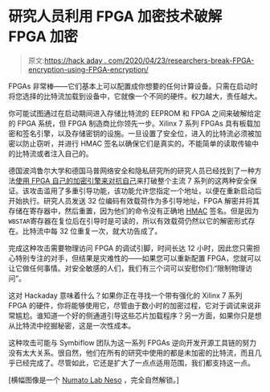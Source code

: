 # 研究人员利用 FPGA 加密技术破解 FPGA 加密

> 原文:[https://hack aday . com/2020/04/23/researchers-break-FPGA-encryption-using-FPGA-encryption/](https://hackaday.com/2020/04/23/researchers-break-fpga-encryption-using-fpga-encryption/)

FPGAs 非常棒——它们基本上可以配置成你想要的任何计算设备。只需在启动时将您选择的比特流加载到设备中，它就像一个不同的硬件。权力越大，责任越大。

你可能试图通过在启动期间进入存储比特流的 EEPROM 和 FPGA 之间来破解给定的 FPGA 系统，但 FPGA 制造商比你领先一步。Xilinx 7 系列 FPGAs 具有板载加密和签名引擎，以及存储密钥的设施。一旦设置了安全位，进入的比特流必须被加密以防止窃听，并进行 HMAC 签名以确保它们是真实的。不能简单的读取传输中的比特流或者注入自己的。

德国波鸿鲁尔大学和德国马普网络安全和隐私研究所的研究人员已经找到了一种方法[使用 FPGA 自己的加密引擎来对抗自己](https://www.usenix.org/conference/usenixsecurity20/presentation/ender)来打破整个主流 7 系列的这两种安全保证。该攻击滥用了多重引导功能，该功能允许您指定一个地址，以便在重新启动后开始执行。研究人员发送 32 位编码有效载荷作为多引导地址，FPGA 解密并将其存储在寄存器中，然后重置，因为他们的命令没有正确地 [HMAC](https://en.wikipedia.org/wiki/HMAC) 签名。但是因为`WBSTAR`寄存器在复位后在引导时是可读的，所以有效载荷仍然以它的解密形式存在。比特流中每 32 位重复一次，就大功告成了。

完成这种攻击需要物理访问 FPGA 的调试引脚，时间长达 12 小时，因此您只需担心特别专注的对手，但结果是灾难性的——如果您可以重新配置 FPGA，您就可以让它做任何事情。对安全敏感的人们，我们有三个词可以安慰你们:“限制物理访问”。

这对 Hackaday 意味着什么？如果你正在寻找一个带有强化的 Xilinx 7 系列 FPGA 的硬件，你将能够使用它，尽管由于数小时的加密过程，它对于调试来说非常尴尬。谁知道一个好的侧通道引导这些芯片加载程序？另一方面，如果你只是想从比特流中挖掘秘密，这是一次性成本。

这种攻击可能与 Symbiflow 团队为这一系列 FPGAs 逆向开发开源工具链的努力没有太大关系。很自然，他们在所有的研究中使用的都是未加密的比特流，而且几乎已经完成了。尽管如此，它还是扩大了一点点适用范围，我们都支持这一点。

[横幅图像是一个 [Numato Lab Neso](https://numato.com/product/neso-artix-7-fpga-development-board) ，完全自然解锁。]